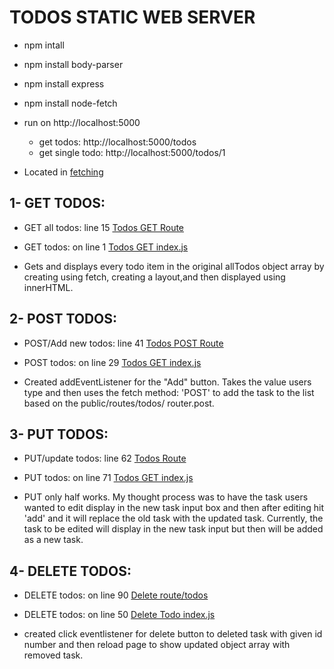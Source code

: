 # TODOS STATIC WEB SERVER
- npm intall
- npm install body-parser
- npm install express
- npm install node-fetch

- run on http://localhost:5000
    - get todos: http://localhost:5000/todos
    - get single todo: http://localhost:5000/todos/1



* Located in [fetching](https://github.com/maggiemcc/todo-static-api/blob/master/public/index.js)

## 1- GET TODOS:
- GET all todos: line 15
[Todos GET Route](https://github.com/maggiemcc/todo-static-api/blob/master/routes/todos.js)

- GET todos: on line 1
[Todos GET index.js](https://github.com/maggiemcc/todo-static-api/blob/master/public/index.js)
- Gets and displays every todo item in the original allTodos object array by creating using fetch, creating a layout,and then displayed using innerHTML.

   
## 2- POST TODOS:
- POST/Add new todos: line 41
[Todos POST Route](https://github.com/maggiemcc/todo-static-api/blob/master/routes/todos.js)

- POST todos: on line 29
[Todos GET index.js](https://github.com/maggiemcc/todo-static-api/blob/master/public/index.js)
- Created addEventListener for the "Add" button. Takes the value users type and then uses the fetch method: 'POST' to add the task to the list based on the public/routes/todos/ router.post.


## 3- PUT TODOS:
- PUT/update todos: line 62
[Todos Route](https://github.com/maggiemcc/todo-static-api/blob/master/routes/todos.js)

- PUT todos: on line 71
[Todos GET index.js](https://github.com/maggiemcc/todo-static-api/blob/master/public/index.js)

- PUT only half works. My thought process was to have the task users wanted to edit display in the new task input box and then after editing hit 'add' and it will replace the old task with the updated task. Currently, the task to be edited will display in the new task input but then will be added as a new task.

## 4- DELETE TODOS:
- DELETE todos: on line 90
[Delete route/todos](https://github.com/maggiemcc/todo-static-api/blob/master/routes/todos.js)

- DELETE todos: on line 50
[Delete Todo index.js](https://github.com/maggiemcc/todo-static-api/blob/master/public/index.js)
 - created click eventlistener for delete button to deleted task with given id number and then reload page to show updated object array with removed task.